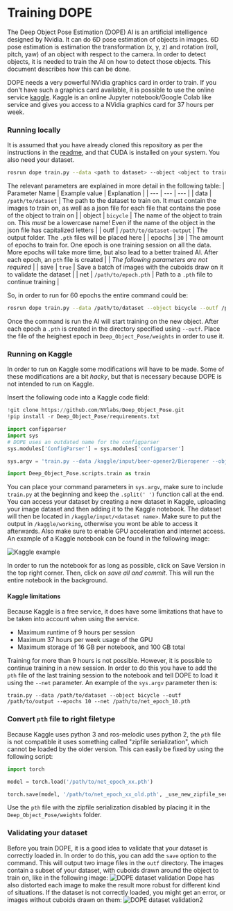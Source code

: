 # Training DOPE
The Deep Object Pose Estimation (DOPE) AI is an artificial intelligence designed by Nvidia. It can do 6D pose estimation of objects in images. 6D pose estimation is estimation the transformation (x, y, z) and rotation (roll, pitch, yaw) of an object with respect to the camera. In order to detect objects, it is needed to train the AI on how to detect those objects. This document describes how this can be done.

DOPE needs a very powerful NVidia graphics card in order to train. If you don't have such a graphics card available, it is possible to use the online service [kaggle](https://kaggle.com). Kaggle is an online Jupyter notebook/Google Colab like service and gives you access to a NVidia graphics card for 37 hours per week. 

### Running locally
It is assumed that you have already cloned this repository as per the instructions in the [readme](../readme.md), and that CUDA is installed on your system. You also need your dataset.
```bash
rosrun dope train.py --data <path to dataset> --object <object to train> --outf <path to output folder> --epochs <number of epochs>
```
The relevant parameters are explained in more detail in the following table:
| Parameter Name | Example value | Explanation |
| --- | --- | --- |
| data | `/path/to/dataset` | The path to the dataset to train on. It must contain the images to train on, as well as a json file for each file that contains the pose of the object to train on |
| object | `bicycle` | The name of the object to train on. This _must_ be a lowercase name! Even if the name of the object in the json file has capitalized letters |
| outf | `/path/to/dataset-output` | The output folder. The `.pth` files will be placed here |
| epochs | `30` | The amount of epochs to train for. One epoch is one training session on all the data. More epochs will take more time, but also lead to a better trained AI. After each epoch, an `pth` file is created |
| _The following parameters are not required_ |
| save | `true` | Save a batch of images with the cuboids draw on it to validate the dataset |
| net | `/path/to/epoch.pth` | Path to a `.pth` file to continue training |

So, in order to run for 60 epochs the entire command could be:
```bash
rosrun dope train.py --data /path/to/dataset --object bicycle --outf /path/to/output --epochs 60
```
Once the command is run the AI will start training on the new object. After each epoch a `.pth` is created in the directory specified using `--outf`. Place the file of the heighest epoch in `Deep_Object_Pose/weights` in order to use it.

### Running on Kaggle
In order to run on Kaggle some modifications will have to be made. Some of these modifications are a bit _hacky_, but that is necessary because DOPE is not intended to run on Kaggle.

Insert the following code into a Kaggle code field:
```python
!git clone https://github.com/NVlabs/Deep_Object_Pose.git
!pip install -r Deep_Object_Pose/requirements.txt

import configparser
import sys
# DOPE uses an outdated name for the configparser
sys.modules['ConfigParser'] = sys.modules['configparser']

sys.argv = 'train.py --data /kaggle/input/beer-opener2/Bieropener --object bieropener --outf /kaggle/working/result --epochs 15'.split(' ')

import Deep_Object_Pose.scripts.train as train
```
You can place your command parameters in `sys.argv`, make sure to include `train.py` at the beginning and keep the `.split(' ')` function call at the end.
You can access your dataset by creating a new dataset in Kaggle, uploading your image dataset and then adding it to the Kaggle notebook. The dataset will then be located in `/kaggle/input/<dataset name>`. Make sure to put the output in `/kaggle/working`, otherwise you wont be able to access it afterwards. Also make sure to enable GPU acceleration and internet access. An example of a Kaggle notebook can be found in the following image:

![Kaggle example](resources/kaggle_notebook.png)

In order to run the notebook for as long as possible, click on Save Version in the top right corner. Then, click on _save all and commit_. This will run the entire notebook in the background.

#### Kaggle limitations
Because Kaggle is a free service, it does have some limitations that have to be taken into account when using the service.
 - Maximum runtime of 9 hours per session
 - Maximum 37 hours per week usage of the GPU
 - Maximum storage of 16 GB per notebook, and 100 GB total

Training for more than 9 hours is not possible. However, it is possible to continue training in a new session. In order to do this you have to add the `pth` file of the last training session to the notebook and tell DOPE to load it using the `--net` parameter. An example of the `sys.argv` parameter then is:
```
train.py --data /path/to/dataset --object bicycle --outf /path/to/output --epochs 10 --net /path/to/net_epoch_10.pth
```

### Convert `pth` file to right filetype
Because Kaggle uses python 3 and ros-melodic uses python 2, the `pth` file is not compatible it uses something called "zipfile serialization", which cannot be loaded by the older version. This can easily be fixed by using the following script:
```python
import torch

model = torch.load('/path/to/net_epoch_xx.pth')

torch.save(model, '/path/to/net_epoch_xx_old.pth', _use_new_zipfile_serialization=False)
```
Use the `pth` file with the zipfile serialization disabled by placing it in the `Deep_Object_Pose/weights` folder.

### Validating your dataset
Before you train DOPE, it is a good idea to validate that your dataset is correctly loaded in. In order to do this, you can add the `save` option to the command. This will output two image files in the `outf` directory. The images contain a subset of your dataset, with cuboids drawn around the object to train on, like in the following image:
![DOPE dataset validation](resources/dope_train_lowercase.png)
Dope has also distorted each image to make the result more robust for different kind of situations. If the dataset is not correctly loaded, you might get an error, or images without cuboids drawn on them:
![DOPE dataset validation2](resources/dope_train_capitalized.png)